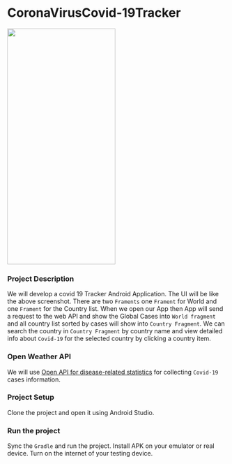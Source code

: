 # CoronaVirusCovid-19Tracker

<img src="https://user-images.githubusercontent.com/44436797/98022633-0b31ab00-1e30-11eb-811a-cde0ad10accf.gif" width="248" height="540" />

### Project Description
We will develop a covid 19 Tracker Android Application. The UI will be like the above screenshot. There are two `Framents` one `Frament`  for World and one `Frament` for the Country list. When we open our App then App will send a request to the web API and show the Global Cases into `World fragment` and all country list sorted by cases will show into `Country Fragment`. We can search the country in `Country Fragment` by country name and view detailed info about `Covid-19` for the selected country by clicking a country item.

### Open Weather API
We will use [Open API for disease-related statistics](https://corona.lmao.ninja/docs/) for collecting `Covid-19` cases information.

### Project Setup
Clone the project and open it using Android Studio.

### Run the project
Sync the `Gradle` and run the project. Install APK on your emulator or real device. Turn on the internet of your testing device.

